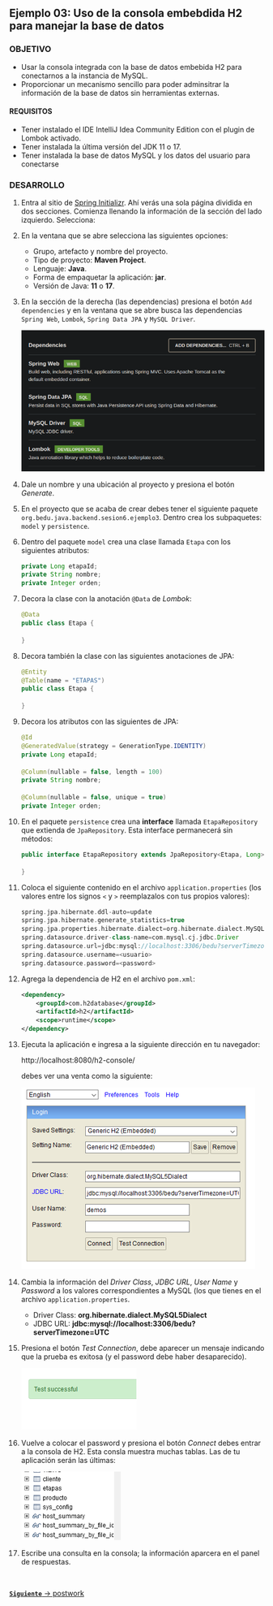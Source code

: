 ## Ejemplo 03: Uso de la consola embebdida H2 para manejar la base de datos

### OBJETIVO
- Usar la consola integrada con la base de datos embebida H2 para conectarnos a la instancia de MySQL.
- Proporcionar un mecanismo sencillo para poder adminsitrar la información de la base de datos sin herramientas externas.

#### REQUISITOS
- Tener instalado el IDE IntelliJ Idea Community Edition con el plugin de Lombok activado.
- Tener instalada la última versión del JDK 11 o 17.
- Tener instalada la base de datos MySQL y los datos del usuario para conectarse


### DESARROLLO

1. Entra al sitio de <a href="https://start.spring.io/" target="_blank">Spring Initializr</a>. Ahí verás una sola página dividida en dos secciones. Comienza llenando la información de la sección del lado izquierdo. Selecciona:

2. En la ventana que se abre selecciona las siguientes opciones:
    - Grupo, artefacto y nombre del proyecto.
    - Tipo de proyecto: **Maven Project**.
    - Lenguaje: **Java**.
    - Forma de empaquetar la aplicación: **jar**.
    - Versión de Java: **11** o **17**.

3. En la sección de la derecha (las dependencias) presiona el botón `Add dependencies` y en la ventana que se abre busca las dependencias `Spring Web`, `Lombok`, `Spring Data JPA` y `MySQL Driver`.

    ![imagen](img/img_00.png)

4. Dale un nombre y una ubicación al proyecto y presiona el botón *Generate*.

5. En el proyecto que se acaba de crear debes tener el siguiente paquete `org.bedu.java.backend.sesion6.ejemplo3`. Dentro crea los subpaquetes: `model` y `persistence`.

6. Dentro del paquete `model` crea una clase llamada `Etapa` con los siguientes atributos:

    ```java
    private Long etapaId;
    private String nombre;
    private Integer orden;
    ```

7. Decora la clase con la anotación `@Data` de *Lombok*:

    ```java
    @Data
    public class Etapa {

    }
    ```

8. Decora también la clase con las siguientes anotaciones de JPA:

    ```java
    @Entity
    @Table(name = "ETAPAS")
    public class Etapa {

    }
    ```

9. Decora los atributos con las siguientes de JPA:

    ```java
    @Id
    @GeneratedValue(strategy = GenerationType.IDENTITY)
    private Long etapaId;

    @Column(nullable = false, length = 100)
    private String nombre;

    @Column(nullable = false, unique = true)
    private Integer orden;
    ```

10. En el paquete `persistence` crea una **interface** llamada `EtapaRepository` que extienda de `JpaRepository`. Esta interface permanecerá sin métodos:

    ```java
    public interface EtapaRepository extends JpaRepository<Etapa, Long> {

    }
    ```

11. Coloca el siguiente contenido en el archivo `application.properties` (los valores entre los signos `<` y `>` reemplazalos con tus propios valores):

    ```groovy
    spring.jpa.hibernate.ddl-auto=update
    spring.jpa.hibernate.generate_statistics=true
    spring.jpa.properties.hibernate.dialect=org.hibernate.dialect.MySQL5Dialect
    spring.datasource.driver-class-name=com.mysql.cj.jdbc.Driver
    spring.datasource.url=jdbc:mysql://localhost:3306/bedu?serverTimezone=UTC
    spring.datasource.username=<usuario>
    spring.datasource.password=<password>
    ```

12. Agrega la dependencia de H2 en el archivo `pom.xml`:

    ```xml
    <dependency>
        <groupId>com.h2database</groupId>
        <artifactId>h2</artifactId>
        <scope>runtime</scope>
    </dependency>
    ```

13. Ejecuta la aplicación e ingresa a la siguiente dirección en tu navegador:

    http://localhost:8080/h2-console/

    debes ver una venta como la siguiente:

    ![imagen](img/img_01.png)

14. Cambia la información del *Driver Class*, *JDBC URL*, *User Name* y *Password* a los valores correspondientes a MySQL (los que tienes en el archivo `application.properties`.

    - Driver Class: **org.hibernate.dialect.MySQL5Dialect**
    - JDBC URL: **jdbc:mysql://localhost:3306/bedu?serverTimezone=UTC**

15. Presiona el botón *Test Connection*, debe aparecer un mensaje indicando que la prueba es exitosa (y el password debe haber desaparecido).

    ![imagen](img/img_02.png)


16. Vuelve a colocar el password y presiona el botón *Connect* debes entrar a la consola de H2. Esta consla muestra muchas tablas. Las de tu aplicación serán las últimas:

    ![imagen](img/img_03.png)

17. Escribe una consulta en la consola; la información aparcera en el panel de respuestas.


<br>

[**`Siguiente`** -> postwork](../Postwork/)